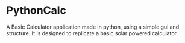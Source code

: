 # PythonCalc
A Basic Calculator application made in python, using a simple gui and structure. It is designed to replicate a basic solar powered calculator. 
